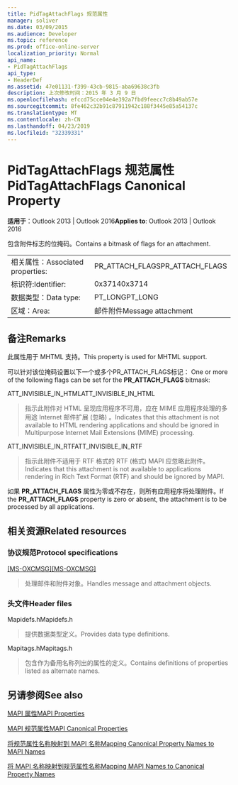 ```yaml
---
title: PidTagAttachFlags 规范属性
manager: soliver
ms.date: 03/09/2015
ms.audience: Developer
ms.topic: reference
ms.prod: office-online-server
localization_priority: Normal
api_name:
- PidTagAttachFlags
api_type:
- HeaderDef
ms.assetid: 47e01131-f399-43cb-9815-aba69638c3fb
description: 上次修改时间：2015 年 3 月 9 日
ms.openlocfilehash: efccd75cce04e4e392a7fbd9feecc7c8b49ab57e
ms.sourcegitcommit: 8fe462c32b91c87911942c188f3445e85a54137c
ms.translationtype: MT
ms.contentlocale: zh-CN
ms.lasthandoff: 04/23/2019
ms.locfileid: "32339331"
---
```

# <a name="pidtagattachflags-canonical-property"></a><span data-ttu-id="1a842-103">PidTagAttachFlags 规范属性</span><span class="sxs-lookup"><span data-stu-id="1a842-103">PidTagAttachFlags Canonical Property</span></span>

  
  
<span data-ttu-id="1a842-104">**适用于**：Outlook 2013 | Outlook 2016</span><span class="sxs-lookup"><span data-stu-id="1a842-104">**Applies to**: Outlook 2013 | Outlook 2016</span></span> 
  
<span data-ttu-id="1a842-105">包含附件标志的位掩码。</span><span class="sxs-lookup"><span data-stu-id="1a842-105">Contains a bitmask of flags for an attachment.</span></span> 
  
|||
|:-----|:-----|
|<span data-ttu-id="1a842-106">相关属性：</span><span class="sxs-lookup"><span data-stu-id="1a842-106">Associated properties:</span></span>  <br/> |<span data-ttu-id="1a842-107">PR_ATTACH_FLAGS</span><span class="sxs-lookup"><span data-stu-id="1a842-107">PR_ATTACH_FLAGS</span></span>  <br/> |
|<span data-ttu-id="1a842-108">标识符:</span><span class="sxs-lookup"><span data-stu-id="1a842-108">Identifier:</span></span>  <br/> |<span data-ttu-id="1a842-109">0x3714</span><span class="sxs-lookup"><span data-stu-id="1a842-109">0x3714</span></span>  <br/> |
|<span data-ttu-id="1a842-110">数据类型：</span><span class="sxs-lookup"><span data-stu-id="1a842-110">Data type:</span></span>  <br/> |<span data-ttu-id="1a842-111">PT_LONG</span><span class="sxs-lookup"><span data-stu-id="1a842-111">PT_LONG</span></span>  <br/> |
|<span data-ttu-id="1a842-112">区域：</span><span class="sxs-lookup"><span data-stu-id="1a842-112">Area:</span></span>  <br/> |<span data-ttu-id="1a842-113">邮件附件</span><span class="sxs-lookup"><span data-stu-id="1a842-113">Message attachment</span></span>  <br/> |
   
## <a name="remarks"></a><span data-ttu-id="1a842-114">备注</span><span class="sxs-lookup"><span data-stu-id="1a842-114">Remarks</span></span>

<span data-ttu-id="1a842-115">此属性用于 MHTML 支持。</span><span class="sxs-lookup"><span data-stu-id="1a842-115">This property is used for MHTML support.</span></span> 
  
<span data-ttu-id="1a842-116">可以针对该位掩码设置以下一个或多个PR_ATTACH_FLAGS标记： </span><span class="sxs-lookup"><span data-stu-id="1a842-116">One or more of the following flags can be set for the **PR_ATTACH_FLAGS** bitmask:</span></span> 
  
<span data-ttu-id="1a842-117">ATT_INVISIBLE_IN_HTML</span><span class="sxs-lookup"><span data-stu-id="1a842-117">ATT_INVISIBLE_IN_HTML</span></span> 
  
> <span data-ttu-id="1a842-118">指示此附件对 HTML 呈现应用程序不可用，应在 MIME 应用程序处理的多用途 Internet 邮件扩展 (忽略) 。</span><span class="sxs-lookup"><span data-stu-id="1a842-118">Indicates that this attachment is not available to HTML rendering applications and should be ignored in Multipurpose Internet Mail Extensions (MIME) processing.</span></span> 
    
<span data-ttu-id="1a842-119">ATT_INVISIBLE_IN_RTF</span><span class="sxs-lookup"><span data-stu-id="1a842-119">ATT_INVISIBLE_IN_RTF</span></span> 
  
> <span data-ttu-id="1a842-120">指示此附件不适用于 RTF 格式的 RTF (格式) MAPI 应忽略此附件。</span><span class="sxs-lookup"><span data-stu-id="1a842-120">Indicates that this attachment is not available to applications rendering in Rich Text Format (RTF) and should be ignored by MAPI.</span></span>
    
<span data-ttu-id="1a842-121">如果 **PR_ATTACH_FLAGS** 属性为零或不存在，则所有应用程序将处理附件。</span><span class="sxs-lookup"><span data-stu-id="1a842-121">If the **PR_ATTACH_FLAGS** property is zero or absent, the attachment is to be processed by all applications.</span></span> 
  
## <a name="related-resources"></a><span data-ttu-id="1a842-122">相关资源</span><span class="sxs-lookup"><span data-stu-id="1a842-122">Related resources</span></span>

### <a name="protocol-specifications"></a><span data-ttu-id="1a842-123">协议规范</span><span class="sxs-lookup"><span data-stu-id="1a842-123">Protocol specifications</span></span>

<span data-ttu-id="1a842-124">[[MS-OXCMSG]](https://msdn.microsoft.com/library/7fd7ec40-deec-4c06-9493-1bc06b349682%28Office.15%29.aspx)</span><span class="sxs-lookup"><span data-stu-id="1a842-124">[[MS-OXCMSG]](https://msdn.microsoft.com/library/7fd7ec40-deec-4c06-9493-1bc06b349682%28Office.15%29.aspx)</span></span>
  
> <span data-ttu-id="1a842-125">处理邮件和附件对象。</span><span class="sxs-lookup"><span data-stu-id="1a842-125">Handles message and attachment objects.</span></span>
    
### <a name="header-files"></a><span data-ttu-id="1a842-126">头文件</span><span class="sxs-lookup"><span data-stu-id="1a842-126">Header files</span></span>

<span data-ttu-id="1a842-127">Mapidefs.h</span><span class="sxs-lookup"><span data-stu-id="1a842-127">Mapidefs.h</span></span>
  
> <span data-ttu-id="1a842-128">提供数据类型定义。</span><span class="sxs-lookup"><span data-stu-id="1a842-128">Provides data type definitions.</span></span>
    
<span data-ttu-id="1a842-129">Mapitags.h</span><span class="sxs-lookup"><span data-stu-id="1a842-129">Mapitags.h</span></span>
  
> <span data-ttu-id="1a842-130">包含作为备用名称列出的属性的定义。</span><span class="sxs-lookup"><span data-stu-id="1a842-130">Contains definitions of properties listed as alternate names.</span></span>
    
## <a name="see-also"></a><span data-ttu-id="1a842-131">另请参阅</span><span class="sxs-lookup"><span data-stu-id="1a842-131">See also</span></span>



[<span data-ttu-id="1a842-132">MAPI 属性</span><span class="sxs-lookup"><span data-stu-id="1a842-132">MAPI Properties</span></span>](mapi-properties.md)
  
[<span data-ttu-id="1a842-133">MAPI 规范属性</span><span class="sxs-lookup"><span data-stu-id="1a842-133">MAPI Canonical Properties</span></span>](mapi-canonical-properties.md)
  
[<span data-ttu-id="1a842-134">将规范属性名称映射到 MAPI 名称</span><span class="sxs-lookup"><span data-stu-id="1a842-134">Mapping Canonical Property Names to MAPI Names</span></span>](mapping-canonical-property-names-to-mapi-names.md)
  
[<span data-ttu-id="1a842-135">将 MAPI 名称映射到规范属性名称</span><span class="sxs-lookup"><span data-stu-id="1a842-135">Mapping MAPI Names to Canonical Property Names</span></span>](mapping-mapi-names-to-canonical-property-names.md)

